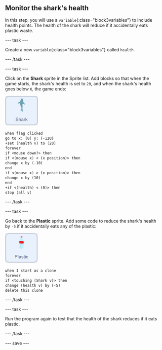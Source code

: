 ## Monitor the shark's health

In this step, you will use a `variable`{:class="block3variables"} to include health points. The health of the shark will reduce if it accidentally eats plastic waste.

--- task ---

Create a new `variable`{:class="block3variables"} called `health`.

--- /task ---

--- task ---

Click on the **Shark** sprite in the Sprite list. Add blocks so that when the game starts, the shark's health is set to `20`, and when the shark's health goes below `0`, the game ends:

![shark sprite](images/shark-sprite.png)

```blocks3
when flag clicked
go to x: (0) y: (-120)
+set (health v) to (20)
forever
if <mouse down?> then
if <(mouse x) < (x position)> then
change x by (-10)
end
if <(mouse x) > (x position)> then
change x by (10)
end
+if <(health) < (0)> then
stop (all v)
```

--- /task ---

--- task ---

Go back to the **Plastic** sprite. Add some code to reduce the shark's health by `-5` if it accidentally eats any of the plastic:

![plastic sprite](images/plastic-sprite.png)

```blocks3
when I start as a clone
forever
if <touching (Shark v)> then
change (health v) by (-5)
delete this clone
```
--- /task ---

--- task ---

Run the program again to test that the health of the shark reduces if it eats plastic.

--- /task ---

--- save ---
